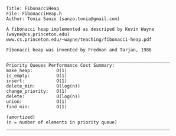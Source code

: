
    Title: FibonacciHeap
    File: FibonacciHeap.h
    Author: Tonia Sanzo (sanzo.tonia@gmail.com)

    A fibonacci heap implemented as descriped by Kevin Wayne
    (wayne@cs.princeton.edu)
    www.cs.princeton.edu/~wayne/teaching/fibonacci-heap.pdf

    Fibonacci heap was invented by Fredman and Tarjan, 1986

    ______________________________________________________________
    Priority Queues Performance Cost Summary:
    make_heap:         O(1)
    is_empty:          O(1)
    insert:            O(1)
    delete_min:        O(log(n))
    change_priority:   O(1)
    delete:            O(log(n))
    union:             O(1)
    find_min:          O(1)

    (amortized)
    (n = number of elements in priority queue)
    ______________________________________________________________

